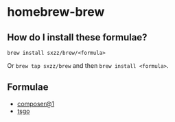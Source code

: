 # homebrew-brew

## How do I install these formulae?

`brew install sxzz/brew/<formula>`

Or `brew tap sxzz/brew` and then `brew install <formula>`.

## Formulae

- [composer@1](Formula/composer@1.rb)
- [tsgo](Formula/tsgo.rb)
